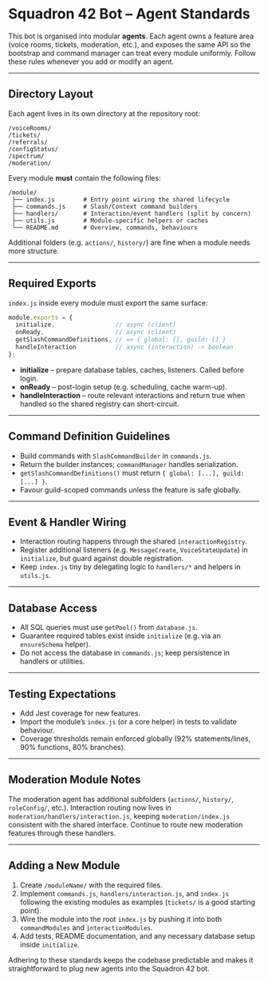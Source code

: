 ﻿# Squadron 42 Bot – Agent Standards

This bot is organised into modular **agents**. Each agent owns a feature area (voice rooms, tickets, moderation, etc.), and exposes the same API so the bootstrap and command manager can treat every module uniformly. Follow these rules whenever you add or modify an agent.

---

## Directory Layout

Each agent lives in its own directory at the repository root:

```text
/voiceRooms/
/tickets/
/referrals/
/configStatus/
/spectrum/
/moderation/
```

Every module **must** contain the following files:

```text
/module/
 ├── index.js        # Entry point wiring the shared lifecycle
 ├── commands.js     # Slash/Context command builders
 ├── handlers/       # Interaction/event handlers (split by concern)
 ├── utils.js        # Module-specific helpers or caches
 └── README.md       # Overview, commands, behaviours
```

Additional folders (e.g. `actions/`, `history/`) are fine when a module needs more structure.

---

## Required Exports

`index.js` inside every module must export the same surface:

```js
module.exports = {
  initialize,                 // async (client)
  onReady,                    // async (client)
  getSlashCommandDefinitions, // => { global: [], guild: [] }
  handleInteraction           // async (interaction) -> boolean
};
```

* **initialize** – prepare database tables, caches, listeners. Called before login.
* **onReady** – post-login setup (e.g. scheduling, cache warm-up).
* **handleInteraction** – route relevant interactions and return true when handled so the shared registry can short-circuit.

---

## Command Definition Guidelines

* Build commands with `SlashCommandBuilder` in `commands.js`.
* Return the builder instances; `commandManager` handles serialization.
* `getSlashCommandDefinitions()` must return `{ global: [...], guild: [...] }`.
* Favour guild-scoped commands unless the feature is safe globally.

---

## Event & Handler Wiring

* Interaction routing happens through the shared `interactionRegistry`.
* Register additional listeners (e.g. `MessageCreate`, `VoiceStateUpdate`) in `initialize`, but guard against double registration.
* Keep `index.js` tiny by delegating logic to `handlers/*` and helpers in `utils.js`.

---

## Database Access

* All SQL queries must use `getPool()` from `database.js`.
* Guarantee required tables exist inside `initialize` (e.g. via an `ensureSchema` helper).
* Do not access the database in `commands.js`; keep persistence in handlers or utilities.

---

## Testing Expectations

* Add Jest coverage for new features.
* Import the module’s `index.js` (or a core helper) in tests to validate behaviour.
* Coverage thresholds remain enforced globally (92% statements/lines, 90% functions, 80% branches).

---

## Moderation Module Notes

The moderation agent has additional subfolders (`actions/`, `history/`, `roleConfig/`, etc.).
Interaction routing now lives in `moderation/handlers/interaction.js`, keeping `moderation/index.js` consistent with the shared interface. Continue to route new moderation features through these handlers.

---

## Adding a New Module

1. Create `/moduleName/` with the required files.
2. Implement `commands.js`, `handlers/interaction.js`, and `index.js` following the existing modules as examples (`tickets/` is a good starting point).
3. Wire the module into the root `index.js` by pushing it into both `commandModules` and `interactionModules`.
4. Add tests, README documentation, and any necessary database setup inside `initialize`.

Adhering to these standards keeps the codebase predictable and makes it straightforward to plug new agents into the Squadron 42 bot.
